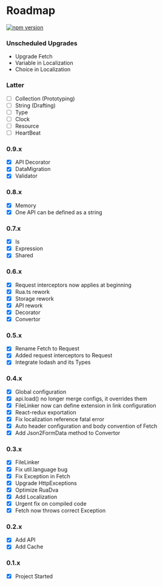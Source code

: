 # Roadmap

[![npm version](https://badge.fury.io/js/rua.svg)](https://badge.fury.io/js/rua)
### Unscheduled Upgrades
- Upgrade Fetch
- Variable in Localization
- Choice in Localization

### Latter
- [ ] Collection (Prototyping)
- [ ] String (Drafting)
- [ ] Type
- [ ] Clock
- [ ] Resource
- [ ] HeartBeat

### 0.9.x
- [x] API Decorator
- [x] DataMigration
- [x] Validator

### 0.8.x
- [x] Memory
- [x] One API can be defined as a string

### 0.7.x
- [x] Is
- [x] Expression
- [x] Shared

### 0.6.x
- [x] Request interceptors now applies at beginning
- [x] Rua.ts rework
- [x] Storage rework
- [x] API rework
- [x] Decorator
- [x] Convertor

### 0.5.x
- [x] Rename Fetch to Request
- [x] Added request interceptors to Request
- [x] Integrate lodash and its Types

### 0.4.x
- [x] Global configuration
- [x] api.load() no longer merge configs, it overrides them
- [x] FileLinker now can define extension in link configuration
- [x] React-redux exportation
- [x] Fix localization reference fatal error
- [x] Auto header configuration and body convention of Fetch
- [x] Add Json2FormData method to Convertor

### 0.3.x
- [x] FileLinker
- [x] Fix util.language bug
- [x] Fix Exception in Fetch
- [x] Upgrade HttpExceptions
- [x] Optimize RuaDva
- [x] Add Localization
- [x] Urgent fix on compiled code
- [x] Fetch now throws correct Exception

### 0.2.x
- [x] Add API
- [x] Add Cache

### 0.1.x
- [x] Project Started

